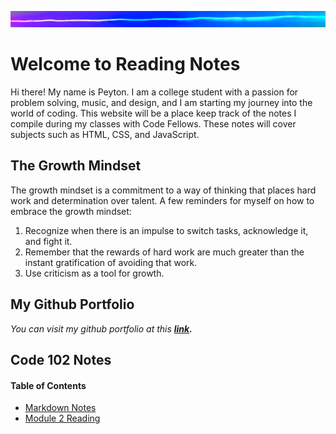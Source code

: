 ![](lite.png)

# Welcome to Reading Notes

Hi there! My name is Peyton. I am a college student with a passion for problem solving, music, and design, and I am starting my journey into the world of coding. 
This website will be a place keep track of the notes I compile during my classes with Code Fellows. These notes will cover subjects such as HTML, CSS, and JavaScript. 

## The Growth Mindset

The growth mindset is a commitment to a way of thinking that places hard work and determination over talent. 
A few reminders for myself on how to embrace the growth mindset:

1. Recognize when there is an impulse to switch tasks, acknowledge it, and fight it. 
2. Remember that the rewards of hard work are much greater than the instant gratification of avoiding that work.
3. Use criticism as a tool for growth.

## My Github Portfolio
*You can visit my github portfolio at this **[link](https://github.com/peymade).***

## Code 102 Notes

#### Table of Contents
* [Markdown Notes](markdown.md)
* [Module 2 Reading](module_2.md)
